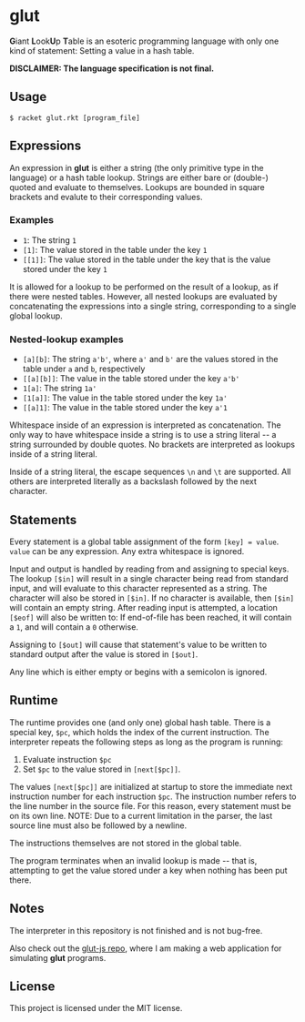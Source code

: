 # glut

**G**iant **L**ook**U**p **T**able is an esoteric programming language
with only one kind of statement: Setting a value in a hash table.

**DISCLAIMER: The language specification is not final.**

## Usage

```
$ racket glut.rkt [program_file]
```

## Expressions

An expression in **glut** is either a string (the only primitive type
in the language) or a hash table lookup. Strings are either bare or
(double-) quoted and evaluate to themselves.  Lookups are bounded in
square brackets and evalute to their corresponding values.

### Examples

* `1`: The string `1`
* `[1]`: The value stored in the table under the key `1`
* `[[1]]`: The value stored in the table under the key that is the value
stored under the key `1`

It is allowed for a lookup to be performed on the result of a lookup,
as if there were nested tables. However, all nested lookups are
evaluated by concatenating the expressions into a single string,
corresponding to a single global lookup.

### Nested-lookup examples

* `[a][b]`: The string `a'b'`, where `a'` and `b'` are the values stored
in the table under `a` and `b`, respectively
* `[[a][b]]`: The value in the table stored under the key `a'b'`
* `1[a]`: The string `1a'`
* `[1[a]]`: The value in the table stored under the key `1a'`
* `[[a]1]`: The value in the table stored under the key `a'1`

Whitespace inside of an expression is interpreted as
concatenation. The only way to have whitespace inside a string is to
use a string literal -- a string surrounded by double quotes. No
brackets are interpreted as lookups inside of a string literal.

Inside of a string literal, the escape sequences `\n` and `\t` are
supported. All others are interpreted literally as a backslash
followed by the next character.

## Statements

Every statement is a global table assignment of the form `[key] =
value`. `value` can be any expression. Any extra whitespace is
ignored.

Input and output is handled by reading from and assigning to special
keys. The lookup `[$in]` will result in a single character being read
from standard input, and will evaluate to this character represented
as a string. The character will also be stored in `[$in]`. If no character
is available, then `[$in]` will contain an empty string. After reading
input is attempted, a location `[$eof]` will also be written to: If
end-of-file has been reached, it will contain a `1`, and will contain a
`0` otherwise.

Assigning to `[$out]` will cause that statement's value to be written
to standard output after the value is stored in `[$out]`.

Any line which is either empty or begins with a semicolon is ignored.

## Runtime

The runtime provides one (and only one) global hash table. There
is a special key, `$pc`, which holds the index of the current
instruction. The interpreter repeats the following steps as long
as the program is running:

1. Evaluate instruction `$pc`
2. Set `$pc` to the value stored in `[next[$pc]]`.

The values `[next[$pc]]` are initialized at startup to store the
immediate next instruction number for each instruction `$pc`. The
instruction number refers to the line number in the source file.
For this reason, every statement must be on its own line. NOTE:
Due to a current limitation in the parser, the last source line
must also be followed by a newline.

The instructions themselves are not stored in the global table.

The program terminates when an invalid lookup is made -- that is,
attempting to get the value stored under a key when nothing has been
put there.

## Notes

The interpreter in this repository is not finished and is not bug-free.

Also check out the [glut-js repo](https://github.com/zthomae/glut-js),
where I am making a web application for simulating **glut** programs.

## License

This project is licensed under the MIT license.
